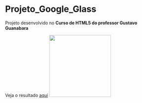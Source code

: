 # Projeto_Google_Glass
Projeto desenvolvido no **Curso de HTML5 do professor Gustavo Guanabara**
 
Veja o resultado [aquí](http://cdvpruebagoogle.ezyro.com/index.html)
<img src="https://images.vexels.com/media/users/3/152310/isolated/preview/27d9e28cd032d916dcf77a25a99f891a-icono-de-gafas-de-realidad-aumentada-by-vexels.png" width="200px">

